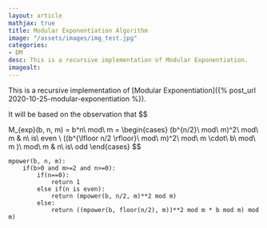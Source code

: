 ```yaml
---
layout: article
mathjax: true
title: Modular Exponentiation Algorithm
image: "/assets/images/img_test.jpg"
categories:
- DM
desc: This is a recursive implementation of Modular Exponentiation. 
imagealt: 
---
```


This is a recursive implementation of [Modular Exponentiation]({% post_url 2020-10-25-modular-exponentiation %}).

It will be based on the observation that
$$

































































































































































































































































































































































M_{exp}(b, n, m) = b^n\ mod\ m = \begin{cases} 
      (b^{n/2}\ mod\ m)^2\ mod\ m & n\ is\ even \\
      ((b^{\lfloor n/2 \rfloor}\ mod\ m)^2\ mod\ m \cdot\ b\ mod\ m )\ mod\ m & n\ is\ odd
\end{cases}
$$


































































































































































































































































































































































```
mpower(b, n, m):
	if(b>0 and m>=2 and n>=0):
		if(n==0):
			return 1
		else if(n is even):
			return (mpower(b, n/2, m)**2 mod m)
		else:
			return ((mpower(b, floor(n/2), m))**2 mod m * b mod m) mod m)
```

